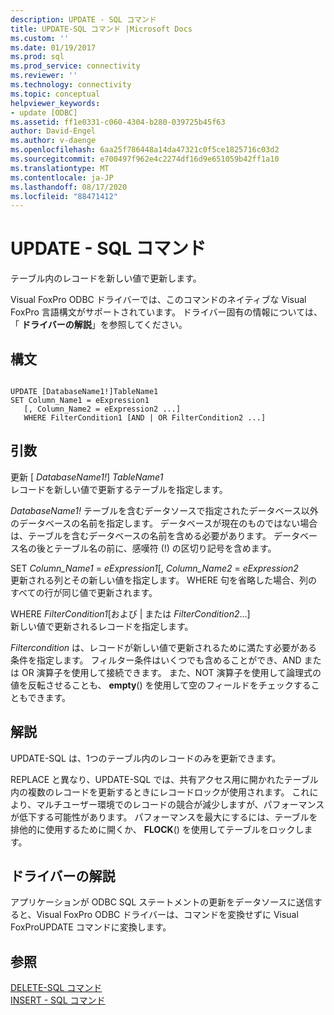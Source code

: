 ```yaml
---
description: UPDATE - SQL コマンド
title: UPDATE-SQL コマンド |Microsoft Docs
ms.custom: ''
ms.date: 01/19/2017
ms.prod: sql
ms.prod_service: connectivity
ms.reviewer: ''
ms.technology: connectivity
ms.topic: conceptual
helpviewer_keywords:
- update [ODBC]
ms.assetid: ff1e0331-c060-4304-b280-039725b45f63
author: David-Engel
ms.author: v-daenge
ms.openlocfilehash: 6aa25f786448a14da47321c0f5ce1825716c03d2
ms.sourcegitcommit: e700497f962e4c2274df16d9e651059b42ff1a10
ms.translationtype: MT
ms.contentlocale: ja-JP
ms.lasthandoff: 08/17/2020
ms.locfileid: "88471412"
---
```

# <a name="update---sql-command"></a>UPDATE - SQL コマンド
テーブル内のレコードを新しい値で更新します。  
  
 Visual FoxPro ODBC ドライバーでは、このコマンドのネイティブな Visual FoxPro 言語構文がサポートされています。 ドライバー固有の情報については、「 **ドライバーの解説**」を参照してください。  
  
## <a name="syntax"></a>構文  
  
```  
  
UPDATE [DatabaseName1!]TableName1  
SET Column_Name1 = eExpression1  
   [, Column_Name2 = eExpression2 ...]  
   WHERE FilterCondition1 [AND | OR FilterCondition2 ...]  
```  
  
## <a name="arguments"></a>引数  
 更新 [ *DatabaseName1!*] *TableName1*  
 レコードを新しい値で更新するテーブルを指定します。  
  
 *DatabaseName1!* テーブルを含むデータソースで指定されたデータベース以外のデータベースの名前を指定します。 データベースが現在のものではない場合は、テーブルを含むデータベースの名前を含める必要があります。 データベース名の後とテーブル名の前に、感嘆符 (!) の区切り記号を含めます。  
  
 SET *Column_Name1* =  *eExpression1*[, *Column_Name2* =  *eExpression2*  
 更新される列とその新しい値を指定します。 WHERE 句を省略した場合、列のすべての行が同じ値で更新されます。  
  
 WHERE *FilterCondition1*[および &#124; または *FilterCondition2*...]  
 新しい値で更新されるレコードを指定します。  
  
 *Filtercondition* は、レコードが新しい値で更新されるために満たす必要がある条件を指定します。 フィルター条件はいくつでも含めることができ、AND または OR 演算子を使用して接続できます。 また、NOT 演算子を使用して論理式の値を反転させることも、 **empty**() を使用して空のフィールドをチェックすることもできます。  
  
## <a name="remarks"></a>解説  
 UPDATE-SQL は、1つのテーブル内のレコードのみを更新できます。  
  
 REPLACE と異なり、UPDATE-SQL では、共有アクセス用に開かれたテーブル内の複数のレコードを更新するときにレコードロックが使用されます。 これにより、マルチユーザー環境でのレコードの競合が減少しますが、パフォーマンスが低下する可能性があります。 パフォーマンスを最大にするには、テーブルを排他的に使用するために開くか、 **FLOCK**() を使用してテーブルをロックします。  
  
## <a name="driver-remarks"></a>ドライバーの解説  
 アプリケーションが ODBC SQL ステートメントの更新をデータソースに送信すると、Visual FoxPro ODBC ドライバーは、コマンドを変換せずに Visual FoxProUPDATE コマンドに変換します。  
  
## <a name="see-also"></a>参照  
 [DELETE-SQL コマンド](../../odbc/microsoft/delete-sql-command.md)   
 [INSERT - SQL コマンド](../../odbc/microsoft/insert-sql-command.md)
